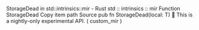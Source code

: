 StorageDead in std::intrinsics::mir - Rust
std
::
intrinsics
::
mir
Function
StorageDead
Copy item path
Source
pub fn StorageDead<T>(local: T)
🔬
This is a nightly-only experimental API. (
custom_mir
)